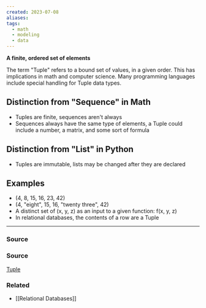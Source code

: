 ```yaml
---
created: 2023-07-08
aliases: 
tags:
  - math
  - modeling
  - data
---
```

**A finite, ordered set of elements**

The term "Tuple" refers to a bound set of values, in a given order. This has implications in math and computer science. Many programming languages include special handling for Tuple data types. 

## Distinction from "Sequence" in Math

- Tuples are finite, sequences aren't always
- Sequences always have the same type of elements, a Tuple could include a number, a matrix, and some sort of formula

## Distinction from "List" in Python

- Tuples are immutable, lists may be changed after they are declared

## Examples

- (4, 8, 15, 16, 23, 42)
- (4, "eight", 15, 16, "twenty three", 42)
- A distinct set of (x, y, z) as an input to a given function: f(x, y, z)
- In relational databases, the contents of a row are a Tuple

---

### Source

### Source

[Tuple](https://en.wikipedia.org/wiki/Tuple?wprov=sfti1)

### Related
- [[Relational Databases]]